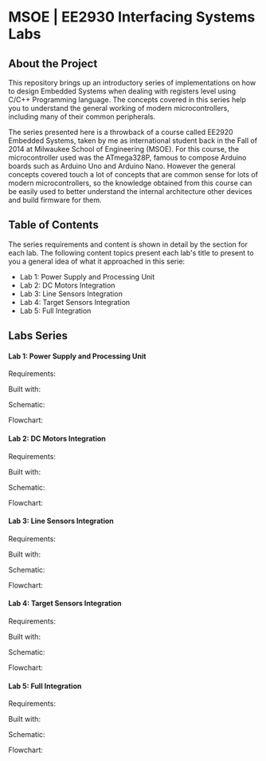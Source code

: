 # MSOE | EE2930 Interfacing Systems Labs

## About the Project

This repository brings up an introductory series of implementations on how to design Embedded Systems when dealing with registers level using C/C++ Programming language. The concepts covered in this series help you to understand the general working of modern microcontrollers, including many of their common peripherals.

The series presented here is a throwback of a course called EE2920 Embedded Systems, taken by me as international student back in the Fall of 2014 at Milwaukee School of Engineering (MSOE). For this course, the microcontroller used was the ATmega328P, famous to compose Arduino boards such as Arduino Uno and Arduino Nano. However the general concepts covered touch a lot of concepts that are common sense for lots of modern microcontrollers, so the knowledge obtained from this course can be easily used to better understand the internal architecture other devices and build firmware for them. 


## Table of Contents

The series requirements and content is shown in detail by the section for each lab. The following content topics present each lab's title to present to you a general idea of what it approached in this serie: 

* Lab 1: Power Supply and Processing Unit
* Lab 2: DC Motors Integration
* Lab 3: Line Sensors Integration
* Lab 4: Target Sensors Integration
* Lab 5: Full Integration


## Labs Series

#### Lab 1: Power Supply and Processing Unit

Requirements:

Built with:

Schematic:

Flowchart:

#### Lab 2: DC Motors Integration

Requirements:

Built with:

Schematic:

Flowchart:

#### Lab 3: Line Sensors Integration

Requirements:

Built with:

Schematic:

Flowchart:

#### Lab 4: Target Sensors Integration

Requirements:

Built with:

Schematic:

Flowchart:

#### Lab 5: Full Integration

Requirements:

Built with:

Schematic:

Flowchart: